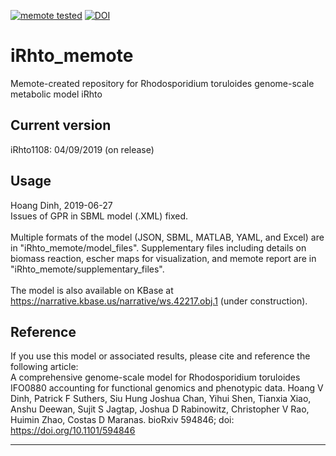 [![memote tested](https://img.shields.io/badge/memote-tested-blue.svg?style=plastic)](https://github.com/maranasgroup/iRhto_memote/) [![DOI](https://zenodo.org/badge/DOI/10.5281/zenodo.2647589.svg)](https://doi.org/10.5281/zenodo.2647589)

# iRhto_memote
Memote-created repository for Rhodosporidium toruloides genome-scale metabolic model iRhto

## Current version
iRhto1108: 04/09/2019 (on release)

## Usage
Hoang Dinh, 2019-06-27<br>
Issues of GPR in SBML model (.XML) fixed.<br>
<br>
Multiple formats of the model (JSON, SBML, MATLAB, YAML, and Excel) are in "iRhto_memote/model_files". Supplementary files including details on biomass reaction, escher maps for visualization, and memote report are in "iRhto_memote/supplementary_files".<br>
<br>
The model is also available on KBase at https://narrative.kbase.us/narrative/ws.42217.obj.1 (under construction).

## Reference
If you use this model or associated results, please cite and reference the following article:<br>
A comprehensive genome-scale model for Rhodosporidium toruloides IFO0880 accounting for functional genomics and phenotypic data. Hoang V Dinh, Patrick F Suthers, Siu Hung Joshua Chan, Yihui Shen, Tianxia Xiao, Anshu Deewan, Sujit S Jagtap, Joshua D Rabinowitz, Christopher V Rao, Huimin Zhao, Costas D Maranas. bioRxiv 594846; doi: https://doi.org/10.1101/594846

---
